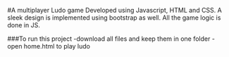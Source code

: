 #A multiplayer Ludo game
Developed using Javascript, HTML and CSS.
A sleek design is implemented using bootstrap as well.
All the game logic is done in JS.


###To run this project
-download all files and keep them in one folder
-open home.html to play ludo
